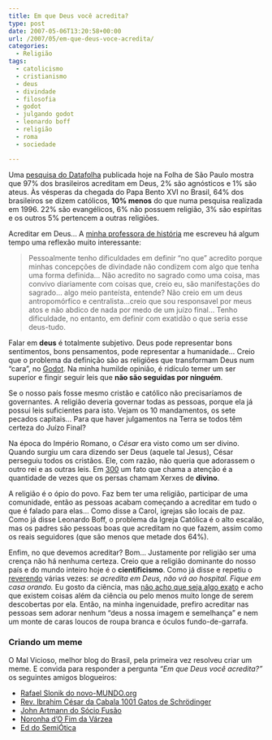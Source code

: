 ```yaml
---
title: Em que Deus você acredita?
type: post
date: 2007-05-06T13:20:58+00:00
url: /2007/05/em-que-deus-voce-acredita/
categories:
  - Religião
tags:
  - catolicismo
  - cristianismo
  - deus
  - divindade
  - filosofia
  - godot
  - julgando godot
  - leonardo boff
  - religião
  - roma
  - sociedade

---
```

Uma [pesquisa do Datafolha][1] publicada hoje na Folha de São Paulo mostra que 97% dos brasileiros acreditam em Deus, 2% são agnósticos e 1% são ateus. Às vésperas da chegada do Papa Bento XVI no Brasil, 64% dos brasileiros se dizem católicos, **10% menos** do que numa pesquisa realizada em 1996. 22% são evangélicos, 6% não possuem religião, 3% são espíritas e os outros 5% pertencem a outras religiões.

Acreditar em Deus… A [minha professora de história][2] me escreveu há algum tempo uma reflexão muito interessante:

> Pessoalmente tenho dificuldades em definir “no que” acredito porque minhas concepções de divindade não condizem com algo que tenha uma forma definida… Não acredito no sagrado como uma coisa, mas convivo diariamente com coisas que, creio eu, são manifestações do sagrado… algo meio panteísta, entende? Não creio em um deus antropomórfico e centralista…creio que sou responsavel por meus atos e não abdico de nada por medo de um juízo final… Tenho dificuldade, no entanto, em definir com exatidão o que seria esse deus-tudo.

Falar em **deus** é totalmente subjetivo. Deus pode representar bons sentimentos, bons pensamentos, pode representar a humanidade… Creio que o problema da definição são as religiões que transformam Deus num “cara”, no [Godot][3]. Na minha humilde opinião, é ridículo temer um ser superior e fingir seguir leis que **não são seguidas por ninguém**.

Se o nosso país fosse mesmo cristão e católico não precisaríamos de governantes. A religião deveria governar todas as pessoas, porque ela já possui leis suficientes para isto. Vejam os 10 mandamentos, os sete pecados capitais… Para que haver julgamentos na Terra se todos têm certeza do Juízo Final?

Na época do Império Romano, o _César_ era visto como um ser divino. Quando surgiu um cara dizendo ser Deus (aquele tal Jesus), César perseguiu todos os cristãos. Ele, com razão, não queria que adorassem o outro rei e as outras leis. Em [300][4] um fato que chama a atenção é a quantidade de vezes que os persas chamam Xerxes de **divino**.

A religião é o ópio do povo. Faz bem ter uma religião, participar de uma comunidade, então as pessoas acabam começando a acreditar em tudo o que é falado para elas… Como disse a Carol, igrejas são locais de paz. Como já disse Leonardo Boff, o problema da Igreja Católica é o alto escalão, mas os padres são pessoas boas que acreditam no que fazem, assim como os reais seguidores (que são menos que metade dos 64%).

Enfim, no que devemos acreditar? Bom… Justamente por religião ser uma crença não há nenhuma certeza. Creio que a religião dominante do nosso país e do mundo inteiro hoje é o **cientificismo**. Como já disse e repetiu o [reverendo][5] várias vezes: _se acredita em Deus, não vá ao hospital. Fique em casa orando._ Eu gosto da ciência, mas [não acho que seja algo exato][6] e acho que existem coisas além da ciência ou pelo menos muito longe de serem descobertas por ela. Então, na minha ingenuidade, prefiro acreditar nas pessoas sem adorar nenhum “deus a nossa imagem e semelhança” e nem um monte de caras loucos de roupa branca e óculos fundo-de-garrafa.

### Criando um meme

O Mal Vicioso, melhor blog do Brasil, pela primeira vez resolveu criar um meme. E convida para responder a pergunta _“Em que Deus você acredita?”_ os seguintes amigos blogueiros:

  * [Rafael Slonik do novo-MUNDO.org][7]
  * [Rev. Ibrahim César da Cabala 1001 Gatos de Schrödinger][5]
  * [John Artmann do Sócio Fusão][8]
  * [Noronha d’O Fim da Várzea][9]
  * [Ed do SemiÓtica][10]

 [1]: http://datafolha.folha.uol.com.br/po/ver_po.php?session=447
 [2]: http://cantodacotovia.blogspot.com/
 [3]: http://1001gatos.org/julgandogodot-post/
 [4]: http://www.imdb.com/title/tt0416449/
 [5]: http://1001gatos.org/
 [6]: http://malvicioso.com/2006/12/25/mundo-absurdo/
 [7]: http://novo-mundo.org/log/
 [8]: http://socio.johnartmann.com/
 [9]: http://www.ofimdavarzea.com/
 [10]: http://eddcaulfield.wordpress.com/

